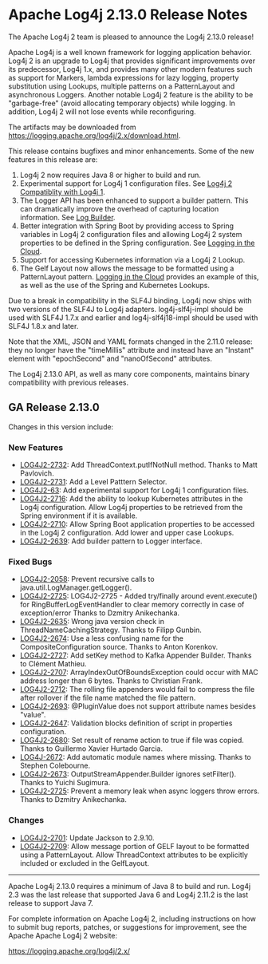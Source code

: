 <!---
 Licensed to the Apache Software Foundation (ASF) under one or more
 contributor license agreements.  See the NOTICE file distributed with
 this work for additional information regarding copyright ownership.
 The ASF licenses this file to You under the Apache License, Version 2.0
 (the "License"); you may not use this file except in compliance with
 the License.  You may obtain a copy of the License at

      http://www.apache.org/licenses/LICENSE-2.0

 Unless required by applicable law or agreed to in writing, software
 distributed under the License is distributed on an "AS IS" BASIS,
 WITHOUT WARRANTIES OR CONDITIONS OF ANY KIND, either express or implied.
 See the License for the specific language governing permissions and
 limitations under the License.
-->
# Apache Log4j 2.13.0 Release Notes

The Apache Log4j 2 team is pleased to announce the Log4j 2.13.0 release!

Apache Log4j is a well known framework for logging application behavior. Log4j 2 is an upgrade
to Log4j that provides significant improvements over its predecessor, Log4j 1.x, and provides
many other modern features such as support for Markers, lambda expressions for lazy logging,
property substitution using Lookups, multiple patterns on a PatternLayout and asynchronous
Loggers. Another notable Log4j 2 feature is the ability to be "garbage-free" (avoid allocating
temporary objects) while logging. In addition, Log4j 2 will not lose events while reconfiguring.

The artifacts may be downloaded from https://logging.apache.org/log4j/2.x/download.html.

This release contains bugfixes and minor enhancements. Some of the new features in this release are:

1. Log4j 2 now requires Java 8 or higher to build and run.
1. Experimental support for Log4j 1 configuration files. See
[Log4j 2 Compatiblity with Log4j 1](https://logging.apache.org/log4j/2.x//manual/compatiblity.html).
1. The Logger API has been enhanced to support a builder pattern. This can dramatically improve the overhead of
capturing location information. See [Log Builder](https://logging.apache.org/log4j/2.x//manual/logbuilder.html).
1. Better integration with Spring Boot by providing access to Spring variables in Log4j 2 configuration files and
allowing Log4j 2 system properties to be defined in the Spring configuration.
See [Logging in the Cloud](manual/cloud.html#Managing_Logging_Configuration).
1. Support for accessing Kubernetes information via a Log4j 2 Lookup.
1. The Gelf Layout now allows the message to be formatted using a PatternLayout pattern.
[Logging in the Cloud](https://logging.apache.org/log4j/2.x//manual/cloud.html#Log4j_Configuration) provides an example of this, as well
as the use of the Spring and Kubernetes Lookups.

Due to a break in compatibility in the SLF4J binding, Log4j now ships with two versions of the SLF4J to Log4j adapters.
log4j-slf4j-impl should be used with SLF4J 1.7.x and earlier and log4j-slf4j18-impl should be used with SLF4J 1.8.x and
later.

Note that the XML, JSON and YAML formats changed in the 2.11.0 release: they no longer have the "timeMillis" attribute
and instead have an "Instant" element with "epochSecond" and "nanoOfSecond" attributes.

The Log4j 2.13.0 API, as well as many core components, maintains binary compatibility with previous releases.

## GA Release 2.13.0

Changes in this version include:

### New Features
* [LOG4J2-2732](https://issues.apache.org/jira/browse/LOG4J2-2732):
Add ThreadContext.putIfNotNull method. Thanks to Matt Pavlovich.
* [LOG4J2-2731](https://issues.apache.org/jira/browse/LOG4J2-2731):
Add a Level Patttern Selector.
* [LOG4J2-63](https://issues.apache.org/jira/browse/LOG4J2-63):
Add experimental support for Log4j 1 configuration files.
* [LOG4J2-2716](https://issues.apache.org/jira/browse/LOG4J2-2716):
Add the ability to lookup Kubernetes attributes in the Log4j configuration. Allow Log4j properties to
        be retrieved from the Spring environment if it is available.
* [LOG4J2-2710](https://issues.apache.org/jira/browse/LOG4J2-2710):
Allow Spring Boot application properties to be accessed in the Log4j 2 configuration. Add
        lower and upper case Lookups.
* [LOG4J2-2639](https://issues.apache.org/jira/browse/LOG4J2-2639):
Add builder pattern to Logger interface.

### Fixed Bugs
* [LOG4J2-2058](https://issues.apache.org/jira/browse/LOG4J2-2058):
Prevent recursive calls to java.util.LogManager.getLogger().
* [LOG4J2-2725](https://issues.apache.org/jira/browse/LOG4J2-2725):
LOG4J2-2725 - Added try/finally around event.execute() for RingBufferLogEventHandler to clear memory
        correctly in case of exception/error Thanks to Dzmitry Anikechanka.
* [LOG4J2-2635](https://issues.apache.org/jira/browse/LOG4J2-2635):
Wrong java version check in ThreadNameCachingStrategy. Thanks to Filipp Gunbin.
* [LOG4J2-2674](https://issues.apache.org/jira/browse/LOG4J2-2674):
Use a less confusing name for the CompositeConfiguration source. Thanks to Anton Korenkov.
* [LOG4J2-2727](https://issues.apache.org/jira/browse/LOG4J2-2727):
Add setKey method to Kafka Appender Builder. Thanks to Clément Mathieu.
* [LOG4J2-2707](https://issues.apache.org/jira/browse/LOG4J2-2707):
ArrayIndexOutOfBoundsException could occur with MAC address longer than 6 bytes. Thanks to Christian Frank.
* [LOG4J2-2712](https://issues.apache.org/jira/browse/LOG4J2-2712):
The rolling file appenders would fail to compress the file after rollover if the file name matched the
        file pattern.
* [LOG4J2-2693](https://issues.apache.org/jira/browse/LOG4J2-2693):
@PluginValue does not support attribute names besides "value".
* [LOG4J2-2647](https://issues.apache.org/jira/browse/LOG4J2-2647):
Validation blocks definition of script in properties configuration.
* [LOG4J2-2680](https://issues.apache.org/jira/browse/LOG4J2-2680):
Set result of rename action to true if file was copied. Thanks to Guillermo Xavier Hurtado Garcia.
* [LOG4J-2672](https://issues.apache.org/jira/browse/LOG4J-2672):
Add automatic module names where missing. Thanks to Stephen Colebourne.
* [LOG4J2-2673](https://issues.apache.org/jira/browse/LOG4J2-2673):
OutputStreamAppender.Builder ignores setFilter(). Thanks to Yuichi Sugimura.
* [LOG4J2-2725](https://issues.apache.org/jira/browse/LOG4J2-2725):
Prevent a memory leak when async loggers throw errors. Thanks to Dzmitry Anikechanka.

### Changes
* [LOG4J2-2701](https://issues.apache.org/jira/browse/LOG4J2-2701):
Update Jackson to 2.9.10.
* [LOG4J2-2709](https://issues.apache.org/jira/browse/LOG4J2-2709):
Allow message portion of GELF layout to be formatted using a PatternLayout. Allow
        ThreadContext attributes to be explicitly included or excluded in the GelfLayout.

---

Apache Log4j 2.13.0 requires a minimum of Java 8 to build and run. Log4j 2.3 was the
last release that supported Java 6 and Log4j 2.11.2 is the last release to support Java 7.

For complete information on Apache Log4j 2, including instructions on how to submit bug
reports, patches, or suggestions for improvement, see the Apache Apache Log4j 2 website:

https://logging.apache.org/log4j/2.x/